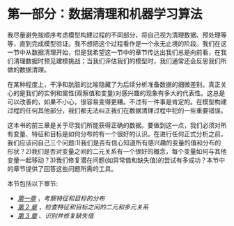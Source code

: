 

# 第一部分：数据清理和机器学习算法

我尽量避免按顺序考虑模型构建过程的不同部分，将自己视为清理数据、预处理等等，直到完成模型验证。我不想把这个过程看作是一个永无止境的阶段。我们在这一节中从数据清理开始，但是我希望这一节中的章节传达出我们总是向前看，在我们清理数据时预见建模挑战；当我们评估我们的模型时，我们通常还会反思我们所做的数据清理。

在某种程度上，干净和肮脏的比喻隐藏了为后续分析准备数据的细微差别。真正关心的是我们的实例和属性(观察值和变量)对感兴趣的现象有多大的代表性。这总是可以改善的，如果不小心，很容易变得更糟。不过有一件事是肯定的。在模型构建过程的任何其他部分，我们都无法纠正我们在数据清理过程中犯的一些重要错误。

这本书的前三章是关于尽我们所能获得正确的数据。要做到这一点，我们必须对所有变量、特征和目标是如何分布的有一个很好的认识。在进行任何正式分析之前，我们应该问自己三个问题:1)我们是否有信心知道所有感兴趣的变量的值和分布的形状？2)我们是否对变量之间的二元关系有一个很好的概念，每个变量如何与其他变量一起移动？3)我们修复潜在问题(如异常值和缺失值)的尝试有多成功？本节中的章节提供了回答这些问题所需的工具。

本节包括以下章节:

*   [*第一章*](B17978_01_ePub.xhtml#_idTextAnchor014) ，*考察特征和目标的分布*
*   [*第 2 章*](B17978_02_ePub.xhtml#_idTextAnchor025) ，*检查特征和目标之间的二元和多元关系*
*   [*第 3 章*](B17978_03_ePub.xhtml#_idTextAnchor034) 、*识别并修复缺失值*